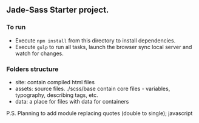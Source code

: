 ## Jade-Sass Starter project.

### To run
- Execute `npm install` from this directory to install dependencies.
- Execute `gulp` to run all tasks, launch the browser sync local server and watch for changes.

### Folders structure
- site: contain compiled html files
- assets: source files. ./scss/base contain core files - variables, typography, describing tags, etc.
- data: a place for files with data for containers


P.S. Planning to add module replacing quotes (double to single); javascript